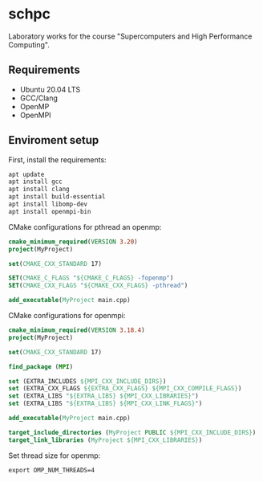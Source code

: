 # schpc
Laboratory works for the course "Supercomputers and High Performance Computing".

## Requirements
- Ubuntu 20.04 LTS
- GCC/Clang
- OpenMP
- OpenMPI

## Enviroment setup
First, install the requirements:

```bash
apt update
apt install gcc
apt install clang
apt install build-essential
apt install libomp-dev
apt install openmpi-bin
```

CMake configurations for pthread an openmp:
```cmake
cmake_minimum_required(VERSION 3.20)
project(MyProject)

set(CMAKE_CXX_STANDARD 17)

SET(CMAKE_C_FLAGS "${CMAKE_C_FLAGS} -fopenmp")
SET(CMAKE_CXX_FLAGS "${CMAKE_CXX_FLAGS} -pthread")

add_executable(MyProject main.cpp)
```

CMake configurations for openmpi:
```cmake
cmake_minimum_required(VERSION 3.18.4)
project(MyProject)

set(CMAKE_CXX_STANDARD 17)

find_package (MPI)

set (EXTRA_INCLUDES ${MPI_CXX_INCLUDE_DIRS})
set (EXTRA_CXX_FLAGS ${EXTRA_CXX_FLAGS} ${MPI_CXX_COMPILE_FLAGS})
set (EXTRA_LIBS "${EXTRA_LIBS} ${MPI_CXX_LIBRARIES}")
set (EXTRA_LIBS "${EXTRA_LIBS} ${MPI_CXX_LINK_FLAGS}")

add_executable(MyProject main.cpp)

target_include_directories (MyProject PUBLIC ${MPI_CXX_INCLUDE_DIRS})
target_link_libraries (MyProject ${MPI_CXX_LIBRARIES})
```

Set thread size for openmp:
```shell
export OMP_NUM_THREADS=4
```
